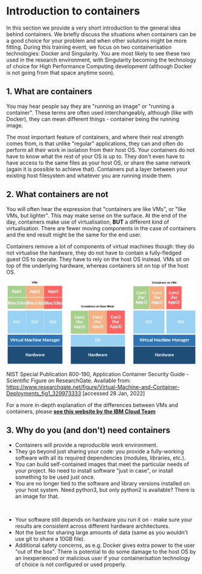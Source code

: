 # Introduction to containers

In this section we provide a very short introduction to the general idea behind containers. We briefly discuss the situations when containers can be a good choice for your problem and when other solutions might be more fitting. During this training event, we focus on two containerisation technologies: Docker and Singularity. You are most likely to see these two used in the research environment, with Singularity becoming the technology of choice for High Performance Computing development (although Docker is not going from that space anytime soon).

## 1. What are containers

You may hear people say they are "running an image" or "running a container". These terms are often used interchangeably, although (like with Docker), they can mean different things - container being the running image.

The most important feature of containers, and where their real strength comes from, is that unlike "regular" applications, they can and often do perform all their work in isolation from their host OS. Your containers do not have to know what the rest of your OS is up to. They don't even have to have access to the same files as your host OS, or share the same network  (again it is possible to achieve that). Containers put a layer between your existing host filesystem and whatever you are running inside them.

## 2. What containers are not

You will often hear the expression that "containers are like VMs", or "like VMs, but lighter". This may make sense on the surface. At the end of the day, containers make use of virtualisation, **BUT** a different kind of virtualisation. There are fewer moving components in the case of containers and the end result might be the same for the end user.

Containers remove a lot of components of virtual machines though: they do not virtualise the hardware, they do not have to contain a fully-fledged guest OS to operate. They have to rely on the host OS instead. VMs sit on top of the underlying hardware, whereas containers sit on top of the host OS.

![VM vs container](media/Virtual-Machine-and-Container-Deployments.png)

NIST Special Publication 800-190, Application Container Security Guide - Scientific Figure on ResearchGate. Available from: https://www.researchgate.net/figure/Virtual-Machine-and-Container-Deployments_fig1_329973333 [accessed 28 Jan, 2022]


For a more in-depth explanation of the differences between VMs and containers, please [**see this website by the IBM Cloud Team**](https://www.ibm.com/cloud/blog/containers-vs-vms)

## 3. Why do you (and don't) need containers

* Containers will provide a reproducible work environment.
* They go beyond just sharing your code: you provide a fully-working software
with all its required dependencies (modules, libraries, etc.).
* You can build self-contained images that meet the particular needs of your
  project. No need to install software "just in case", or install something to
  be used just once.
* You are no longer tied to the software and library versions installed on your host system.
  Need python3, but only python2 is available? There is an image for that.

&nbsp;

* Your software still depends on hardware you run it on - make sure your results are consistent across different hardware architectures.
* Not the best for sharing large amounts of data (same as you wouldn't use git to share a 10GB file).
* Additional safety concerns, as e.g. Docker gives extra power to the user "out of the box". There is potential to do some damage to the host OS by an inexperienced or malicious user if your containerisation technology of choice is not configured or used properly.
